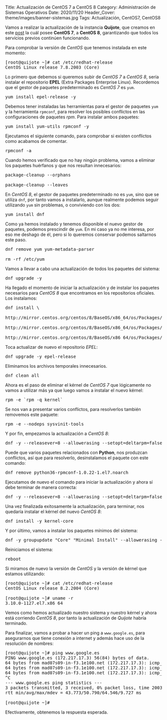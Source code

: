 Title: Actualización de CentOS 7 a CentOS 8
Category: Administración de Sistemas Operativos
Date: 2020/11/20
Header_Cover: theme/images/banner-sistemas.jpg
Tags: Actualización, CentOS7, CentOS8

Vamos a realizar la actualización de la instancia **Quijote**, que creamos en este [post](https://javierpzh.github.io/creacion-del-escenario-de-trabajo-en-openstack.html) la cuál posee **CentOS 7**, a **CentOS 8**, garantizando que todos los servicios previos continúen funcionando.

Para comprobar la versión de *CentOS* que tenemos instalada en este momento:

<pre>
[root@quijote ~]# cat /etc/redhat-release
CentOS Linux release 7.8.2003 (Core)
</pre>

Lo primero que debemos si queremos subir de *CentOS 7* a *CentOS 8*, sería instalar el repositorio **EPEL** (Extra Packages Enterprise Linux). Recordemos que el gestor de paquetes predeterminado es *CentOS 7* es `yum`.

<pre>
yum install epel-release -y
</pre>

Debemos tener instaladas las herramientas para el gestor de paquetes `yum` y la herramienta `rpmconf`, para resolver los posibles conflictos en las configuraciones de paquetes *rpm*. Para instalar ambos paquetes:

<pre>
yum install yum-utils rpmconf -y
</pre>

Ejecutamos el siguiente comando, para comprobar si existen conflictos como acabamos de comentar.

<pre>
rpmconf -a
</pre>

Cuando hemos verificado que no hay ningún problema, vamos a eliminar los paquetes huérfanos y que nos resultan innecesarios:

<pre>
package-cleanup --orphans

package-cleanup --leaves
</pre>

En *CentOS 8*, el gestor de paquetes predeterminado no es `yum`, sino que se utiliza `dnf`, por tanto vamos a instalarlo, aunque realmente podemos seguir utilizando `yum` sin problemas, o conviviendo con los dos:

<pre>
yum install dnf
</pre>

Como ya hemos instalado y tenemos disponible el nuevo gestor de paquetes, podemos prescindir de `yum`. En mi caso ya no me interesa, por eso me deshago de él, pero si lo queremos conservar podemos saltarnos este paso.

<pre>
dnf remove yum yum-metadata-parser

rm -rf /etc/yum
</pre>

Vamos a llevar a cabo una actualización de todos los paquetes del sistema:

<pre>
dnf upgrade -y
</pre>

Ha llegado el momento de iniciar la actualización y de instalar los paquetes necesarios para *CentOS 8* que encontramos en los repositorios oficiales. Los instalamos:

<pre>
dnf install \

http://mirror.centos.org/centos/8/BaseOS/x86_64/os/Packages/centos-repos-8.2-2.2004.0.2.el8.x86_64.rpm \

http://mirror.centos.org/centos/8/BaseOS/x86_64/os/Packages/centos-release-8.2-2.2004.0.2.el8.x86_64.rpm \

http://mirror.centos.org/centos/8/BaseOS/x86_64/os/Packages/centos-gpg-keys-8.2-2.2004.0.2.el8.noarch.rpm
</pre>

Toca actualizar de nuevo el repositorio *EPEL*:

<pre>
dnf upgrade -y epel-release
</pre>

Eliminamos los archivos temporales innecesarios.

<pre>
dnf clean all
</pre>

Ahora es el paso de eliminar el kérnel de *CentOS 7* que lógicamente no vamos a utilizar más ya que luego vamos a instalar el nuevo kérnel:

<pre>
rpm -e `rpm -q kernel`
</pre>

Se nos van a presentar varios conflictos, para resolverlos también removemos este paquete:

<pre>
rpm -e --nodeps sysvinit-tools
</pre>

Y por fin, empezamos la actualización a *CentOS 8*:

<pre>
dnf -y --releasever=8 --allowerasing --setopt=deltarpm=false distro-sync
</pre>

Puede que varios paquetes relacionados con **Python**, nos produzcan conflictos, así que para resolverlo, desinstalamos el paquete con este comando:

<pre>
dnf remove python36-rpmconf-1.0.22-1.el7.noarch
</pre>

Ejecutamos de nuevo el comando para iniciar la actualización y ahora sí debe terminar de manera correcta:

<pre>
dnf -y --releasever=8 --allowerasing --setopt=deltarpm=false distro-sync
</pre>

Una vez finalizada exitosamente la actualización, para terminar, nos quedaría instalar el kérnel del nuevo *CentOS 8*:

<pre>
dnf install -y kernel-core
</pre>

Y por último, vamos a instalar los paquetes mínimos del sistema:

<pre>
dnf -y groupupdate "Core" "Minimal Install" --allowerasing --skip-broken
</pre>

Reiniciamos el sistema:

<pre>
reboot
</pre>

Si miramos de nuevo la versión de *CentOS* y la versión de kérnel que estamos utilizando:

<pre>
[root@quijote ~]# cat /etc/redhat-release
CentOS Linux release 8.2.2004 (Core)

[root@quijote ~]# uname -r
3.10.0-1127.el7.x86_64
</pre>

Vemos como hemos actualizado nuestro sistema y nuestro kérnel y ahora está corriendo *CentOS 8*, por tanto la actualización de *Quijote* habría terminado.

Para finalizar, vamos a probar a hacer un ping a `www.google.es`, para asegurarnos que tiene conexión a internet y además hace uso de la resolución de nombres:

<pre>
[root@quijote ~]# ping www.google.es
PING www.google.es (172.217.17.3) 56(84) bytes of data.
64 bytes from mad07s09-in-f3.1e100.net (172.217.17.3): icmp_seq=1 ttl=112 time=43.7 ms
64 bytes from mad07s09-in-f3.1e100.net (172.217.17.3): icmp_seq=2 ttl=112 time=64.5 ms
64 bytes from mad07s09-in-f3.1e100.net (172.217.17.3): icmp_seq=3 ttl=112 time=44.0 ms
^C
--- www.google.es ping statistics ---
3 packets transmitted, 3 received, 0% packet loss, time 2003ms
rtt min/avg/max/mdev = 43.773/50.790/64.546/9.727 ms

[root@quijote ~]#
</pre>

Efectivamente, obtenemos la respuesta esperada.
